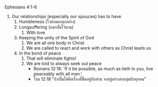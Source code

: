 Ephesians 4:1-6

1. Our relationships (especially our spouces) has to have
    1. Humbleness (ใจถ่อมลงทุกอย่าง)
    2. Longsuffering (อดกลั้นไว้นาน)
        1. With love
    3. Keeping the unity of the Spirit of God
        1. We are all one body in Christ
        2. We are called to react and work with others as Christ leads us
    4. In the bond of peace
        1. That will eliminate fights!
        2. We are told to always seek out peace
            - Romans 12:18: 'If it be possible, as much as lieth in you, live peaceably with all men.'
            - โรม 12:18 "ถ้าเป็นได้คือเรื่องที่ขึ้นอยู่กับท่าน จงอยู่อย่างสงบสุขกับทุกคน"
